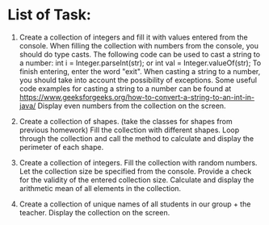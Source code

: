 # List of Task: 

1) Create a collection of integers and fill it with values ​​entered from the console.
When filling the collection with numbers from the console, you should do type casts.
The following code can be used to cast a string to a number:
int i = Integer.parseInt(str);
or
int val = Integer.valueOf(str);
To finish entering, enter the word "exit".
When casting a string to a number, you should take into account the possibility of exceptions.
Some useful code examples for casting a string to a number can be found at
https://www.geeksforgeeks.org/how-to-convert-a-string-to-an-int-in-java/
Display even numbers from the collection on the screen.

2) Create a collection of shapes.
(take the classes for shapes from previous homework)
Fill the collection with different shapes.
Loop through the collection and call the method to calculate and display the perimeter of each shape.

3) Create a collection of integers.
Fill the collection with random numbers.
Let the collection size be specified from the console.
Provide a check for the validity of the entered collection size.
Calculate and display the arithmetic mean of all elements in the collection.

4) Create a collection of unique names of all students in our group + the teacher.
Display the collection on the screen.
